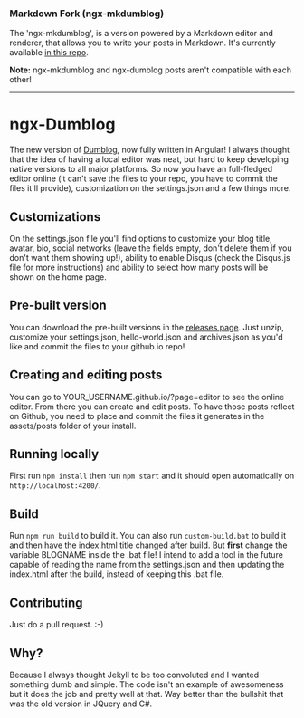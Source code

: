 ### Markdown Fork (ngx-mkdumblog)

The 'ngx-mkdumblog', is a version powered by a Markdown editor and renderer, that allows you to write your posts in Markdown. It's currently available [in this repo](https://github.com/pedroCX486/ngx-mkdumblog).

**Note:** ngx-mkdumblog and ngx-dumblog posts aren't compatible with each other!

------------------

# ngx-Dumblog

The new version of [Dumblog](https://github.com/pedroCX486/dumblog), now fully written in Angular! I always thought that the idea of having a local editor was neat, but hard to keep developing native versions to all major platforms. So now you have an full-fledged editor online (it can't save the files to your repo, you have to commit the files it'll provide), customization on the settings.json and a few things more.

## Customizations

On the settings.json file you'll find options to customize your blog title, avatar, bio, social networks (leave the fields empty, don't delete them if you don't want them showing up!), ability to enable Disqus (check the Disqus.js file for more instructions) and ability to select how many posts will be shown on the home page.

## Pre-built version

You can download the pre-built versions in the [releases page](https://github.com/pedroCX486/ngx-dumblog/releases/latest). Just unzip, customize your settings.json, hello-world.json and archives.json as you'd like and commit the files to your github.io repo!

## Creating and editing posts

You can go to YOUR_USERNAME.github.io/?page=editor to see the online editor. From there you can create and edit posts. To have those posts reflect on Github, you need to place and commit the files it generates in the assets/posts folder of your install.

## Running locally

First run `npm install` then run `npm start` and it should open automatically on `http://localhost:4200/`.

## Build

Run `npm run build` to build it. You can also run `custom-build.bat` to build it and then have the index.html title changed after build. But **first** change the variable BLOGNAME inside the .bat file! I intend to add a tool in the future capable of reading the name from the settings.json and then updating the index.html after the build, instead of keeping this .bat file.

## Contributing

Just do a pull request.  :-)

## Why?

Because I always thought Jekyll to be too convoluted and I wanted something dumb and simple. The code isn't an example of awesomeness but it does the job and pretty well at that. Way better than the bullshit that was the old version in JQuery and C#.

